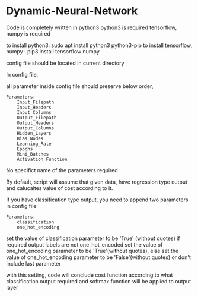 # Dynamic-Neural-Network
Code is completely written in python3
python3 is required
tensorflow, numpy is required

to install python3: 	sudo apt install python3 python3-pip
to install tensorflow, numpy :  pip3 install tensorflow numpy

config file should be located in current directory

In config file,

all parameter inside config file should preserve below order,

	Parameters:
		Input_Filepath
		Input_Headers
		Input_Columns
		Output_Filepath
		Output_Headers
		Output_Columns
		Hidden_Layers
		Bias_Nodes
		Learning_Rate
		Epochs
		Mini_Batches
		Activation_Function 

No specifict name of the parameters required

By default, script will assume that given data, have regression type output
and calucaltes value of cost according to it.

If you have classification type output,
you need to append two parameters in config file

	Parameters:
		classification
		one_hot_encoding

set the value of classification parameter to be 'True' (without quotes)
if required output labels are not one_hot_encoded
 	set the value of one_hot_encoding parameter to be 'True'(without quotes), 
else 
	set the value of one_hot_encoding parameter to be 'False'(without quotes) or don't include last parameter

with this setting, code will conclude cost function according to what classification output required
and softmax function will be applied to output layer
